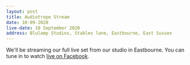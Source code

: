 ```yaml
---
layout: post
title: Audiotrope Stream
date: 10-09-2020
live-date: 10 September 2020
address: Blulamp Studios, Stables lane, Eastbourne, East Sussex
---
```


We'll be streaming our full live set from our studio in Eastbourne. You can tune in to watch [live on Facebook](https://www.facebook.com/greatfireband/live). 
